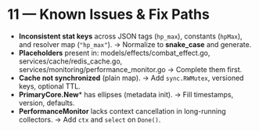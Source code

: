 # 11 — Known Issues & Fix Paths

- **Inconsistent stat keys** across JSON tags (`hp_max`), constants (`hpMax`), and resolver map (`"hp_max"`). → Normalize to **snake_case** and generate.
- **Placeholders** present in: models/effects/combat_effect.go, services/cache/redis_cache.go, services/monitoring/performance_monitor.go → Complete them first.
- **Cache not synchronized** (plain map). → Add `sync.RWMutex`, versioned keys, optional TTL.
- **PrimaryCore.New*** has ellipses (metadata init). → Fill timestamps, version, defaults.
- **PerformanceMonitor** lacks context cancellation in long-running collectors. → Add `ctx` and `select` on `Done()`.
